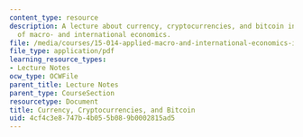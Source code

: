 ```yaml
---
content_type: resource
description: A lecture about currency, cryptocurrencies, and bitcoin in the context
  of macro- and international economics.
file: /media/courses/15-014-applied-macro-and-international-economics-ii-spring-2016/4cf4c3e8747b4b055b089b0002815ad5_MIT15_014S16_L16Bitcoin.pdf
file_type: application/pdf
learning_resource_types:
- Lecture Notes
ocw_type: OCWFile
parent_title: Lecture Notes
parent_type: CourseSection
resourcetype: Document
title: Currency, Cryptocurrencies, and Bitcoin
uid: 4cf4c3e8-747b-4b05-5b08-9b0002815ad5
---
```

